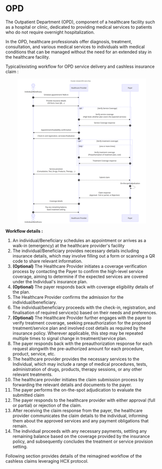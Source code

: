 # OPD

The Outpatient Department (OPD), component of a healthcare facility such as a hospital or clinic, dedicated to providing medical services to patients who do not require overnight hospitalization.&#x20;

In the OPD, healthcare professionals offer diagnosis, treatment, consultation, and various medical services to individuals with medical conditions that can be managed without the need for an extended stay in the healthcare facility.

Typical/existing workflow for OPD service delivery and cashless insurance claim :&#x20;

<figure><img src="../../../.gitbook/assets/OPD cashless as is.png" alt=""><figcaption></figcaption></figure>

**Workflow details :**&#x20;

1. An individual/Beneficiary schedules an appointment or arrives as a walk-in (emergency) at the healthcare provider's facility
2. The individual/Beneficiary provides necessary details including insurance details, which may involve filling out a form or scanning a QR code to share relevant information.
3. **(Optional)** The Healthcare Provider initiates a coverage verification process by contacting the Payer to confirm the high-level service coverage, aiming to determine if the expected services are covered under the Individual's insurance plan.
4. **(Optional)** The payer responds back with coverage eligibility details of the plan.
5. The Healthcare Provider confirms the admission  for the individual/beneficiary.
6. The individual/beneficiary proceeds with the check-in, registration, and finalisation of required service(s) based on their needs and preferences.
7. **(Optional)** The Healthcare Provider further engages with the payer to verify treatment coverage, seeking preauthorization for the proposed treatment/service plan and involved cost details as required by the insurance policy. Wherever applicable, this step may be repeated multiple times to signal change in treatment/service plan.&#x20;
8. The payer responds back with the preauthorization response for each request alongwith the pre-authorized amount for each procedure, product, service, etc.&#x20;
9. The healthcare provider provides the necessary services to the Individual, which may include a range of medical procedures, tests, administration of drugs, products, therapy sessions, or any other relevant treatments.
10. The healthcare provider initiates the claim submission process by forwarding the relevant details and documents to the payer.
11. The payer performs the on-the-spot adjudication to evaluate the submitted claim
12. The payer responds to the healthcare provider with either approval (full or partial) or rejection of the claim.
13. After receiving the claim response from the payer, the healthcare provider communicates the claim details to the individual, informing them about the approved services and any payment obligations that remain.
14. The individual proceeds with any necessary payments, settling any remaining balance based on the coverage provided by the insurance policy, and subsequently concludes the treatment or service provision setting.

Following section provides details of the reimagined workflow of the cashless claims leveraging HCX protocol.
